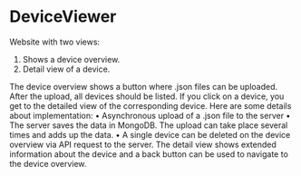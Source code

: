 # DeviceViewer
Website with two views:
 1. Shows a device overview. 
 2. Detail view of a device. 

The device overview shows a button where .json files can be uploaded. After the upload, all devices should be listed. If you click on a device, you get to the detailed view of the corresponding device. Here are some details about implementation: 
• Asynchronous upload of a .json file to the server 
• The server saves the data in MongoDB. The upload can take place several times and adds up the data. 
• A single device can be deleted on the device overview via API request to the server. 
The detail view shows extended information about the device and a back button can be used to navigate to the device overview.
